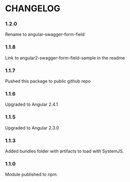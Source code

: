 CHANGELOG
=========

### 1.2.0
Rename to angular-swagger-form-field

### 1.1.8
Link to angular2-swagger-form-field-sample in the readme

### 1.1.7
Pushed this package to public github repo

### 1.1.6
Upgraded to Angular 2.4.1

### 1.1.5
Upgraded to Angular 2.3.0

### 1.1.3
Added bundles folder with artifacts to load with SystemJS.

### 1.1.0
Module published to npm.